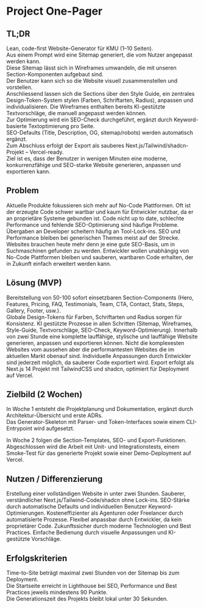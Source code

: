 [//]: # (01 – Project One‑Pager)
[//]: # (Zweck: Elevator‑Pitch + Problem/Lösung + Ziele + Erfolgskriterien auf 1 Seite.)
[//]: # (Inhalt: TL;DR, Problem, Lösung &#40;MVP&#41;, 2‑Wochen‑Ziele, messbare Kriterien.)
[//]: # (Done: Aussenstehende verstehen in 2 Min., was & warum; keine technischen Details.)
[//]: # (Fehler: Zu lang, Feature‑Liste ohne Nutzen, keine Metriken.)

# Project One-Pager

## TL;DR
Lean, code-first Website-Generator für KMU (1–10 Seiten).  
Aus einem Prompt wird eine Sitemap generiert, die vom Nutzer angepasst werden kann.  
Diese Sitemap lässt sich in Wireframes umwandeln, die mit unseren Section-Komponenten aufgebaut sind.  
Der Benutzer kann sich so die Website visuell zusammenstellen und vorstellen.  
Anschliessend lassen sich die Sections über den Style Guide, ein zentrales Design-Token-System stylen (Farben, Schriftarten, Radius), anpassen und individualisieren.
Die Wireframes enthalten bereits KI-gestützte Textvorschläge, die manuell angepasst werden können.  
Zur Optimierung wird ein SEO-Check durchgeführt, ergänzt durch Keyword-basierte Textoptimierung pro Seite.  
SEO-Defaults (Title, Description, OG, sitemap/robots) werden automatisch ergänzt.  
Zum Abschluss erfolgt der Export als sauberes Next.js/Tailwind/shadcn-Projekt – Vercel-ready.  
Ziel ist es, dass der Benutzer in wenigen Minuten eine moderne, konkurrenzfähige und SEO-starke Website generieren, anpassen und exportieren kann.  

## Problem
Aktuelle Produkte fokussieren sich mehr auf No-Code Plattformen. 
Oft ist der erzeugte Code schwer wartbar und kaum für Entwickler nutzbar, da er an proprietäre Systeme gebunden ist. 
Code nicht up to date, schlechte Performance und fehlende SEO-Optimierung sind häufige Probleme.
Übergaben an Developer scheitern häufig an Tool-Lock-ins.
SEO und Performance bleiben bei generischen Themes meist auf der Strecke.
Websites brauchen heute mehr denn je eine gute SEO-Basis, um in Suchmaschinen gefunden zu werden.
Entwickler wollen unabhängig von No-Code Plattformen bleiben und sauberen, wartbaren Code erhalten, der in Zukunft einfach erweitert werden kann.

## Lösung (MVP)
Bereitstellung von 50-100 sofort einsetzbaren Section-Components (Hero, Features, Pricing, FAQ, Testimonials, Team, CTA, Contact, Stats, Steps, Gallery, Footer, usw.).  
Globale Design-Tokens für Farben, Schriftarten und Radius sorgen für Konsistenz.
KI gestützte Prozesse in allen Schritten (Sitemap, Wireframes, Style-Guide, Textvorschläge, SEO-Check, Keyword-Optimierung).
Innerhalb von zwei Stunde eine komplette lauffähige, stylische und lauffähige Website generieren, anpassen und exportieren können.
Nicht die komplexesten Websites vom aussehen aber die performantesten Websites die im aktuellen Markt obenauf sind.
Individuelle Anpassungen durch Entwickler sind jederzeit möglich, da sauberer Code exportiert wird.
Export erfolgt als Next.js 14 Projekt mit TailwindCSS und shadcn, optimiert für Deployment auf Vercel.  

## Zielbild (2 Wochen)
In Woche 1 entsteht die Projektplanung und Dokumentation, ergänzt durch Architektur-Übersicht und erste ADRs.  
Das Generator-Skeleton mit Parser- und Token-Interfaces sowie einem CLI-Entrypoint wird aufgesetzt.  

In Woche 2 folgen die Section-Templates, SEO- und Export-Funktionen.  
Abgeschlossen wird die Arbeit mit Unit- und Integrationstests, einem Smoke-Test für das generierte Projekt sowie einer Demo-Deployment auf Vercel.  

## Nutzen / Differenzierung
Erstellung einer vollständigen Website in unter zwei Stunden.
Sauberer, verständlicher Next.js/Tailwind-Code/shadcn ohne Lock-ins.
SEO-Stärke durch automatische Defaults und individuellen Benutzer Keyword-Optimierungen.
Kosteneffizienter als Agenturen oder Freelancer durch automatisierte Prozesse.
Flexibel anpassbar durch Entwickler, da kein proprietärer Code.
Zukunftssicher durch moderne Technologien und Best Practices.
Einfache Bedienung durch visuelle Anpassungen und KI-gestützte Vorschläge.

## Erfolgskriterien
Time-to-Site beträgt maximal zwei Stunden von der Sitemap bis zum Deployment.  
Die Startseite erreicht in Lighthouse bei SEO, Performance und Best Practices jeweils mindestens 90 Punkte.  
Die Generationszeit des Projekts bleibt lokal unter 30 Sekunden.
